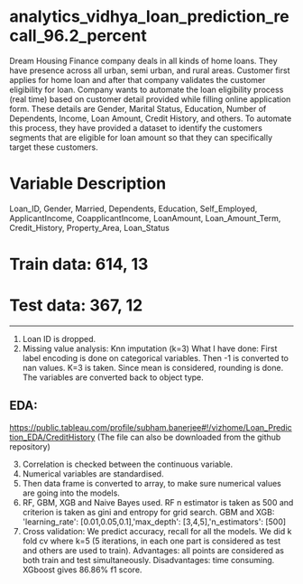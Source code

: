 # analytics_vidhya_loan_prediction_recall_96.2_percent

Dream Housing Finance company deals in all kinds of home loans. They have presence across all urban, semi urban, and rural areas. Customer first applies for home loan and after that company validates the customer eligibility for loan.
Company wants to automate the loan eligibility process (real time) based on customer detail provided while filling online application form. These details are Gender, Marital Status, Education, Number of Dependents, Income, Loan Amount, Credit History, and others. To automate this process, they have provided a dataset to identify the customers segments that are eligible for loan amount so that they can specifically target these customers.

# Variable	Description
Loan_ID, Gender, Married, Dependents, Education, Self_Employed, ApplicantIncome, CoapplicantIncome, LoanAmount, Loan_Amount_Term, Credit_History, Property_Area, Loan_Status

# Train data: 614, 13
# Test data: 367, 12
-----------------------------------------------------------------------------------------------------------------------------------
1. Loan ID is dropped.
2. Missing value analysis: Knn imputation (k=3)
What I have done: First label encoding is done on categorical variables. Then -1 is converted to nan values. K=3 is taken. Since mean is considered, rounding is done. The variables are converted back to object type.

## EDA:
https://public.tableau.com/profile/subham.banerjee#!/vizhome/Loan_Prediction_EDA/CreditHistory
(The file can also be downloaded from the github repository)

3. Correlation is checked between the continuous variable.
4. Numerical variables are standardised.
5. Then data frame is converted to array, to make sure numerical values are going into the models.
6. RF, GBM, XGB and Naive Bayes used.
RF n estimator is taken as 500 and criterion is taken as gini and entropy for grid search.
GBM and XGB: 'learning_rate': [0.01,0.05,0.1],'max_depth': [3,4,5],'n_estimators': [500]
7. Cross validation: 
We predict accuracy, recall for all the models.
We did k fold cv where k=5 (5 iterations, in each one part is considered as test and others are used to train). Advantages: all points are considered as both train and test simultaneously. Disadvantages: time consuming.
XGboost gives 86.86% f1 score.
